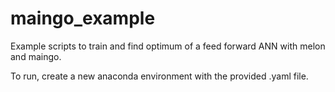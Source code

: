 # maingo_example
Example scripts to train and find optimum of a feed forward ANN with melon and maingo. 

To run, create a new anaconda environment with the provided .yaml file. 
